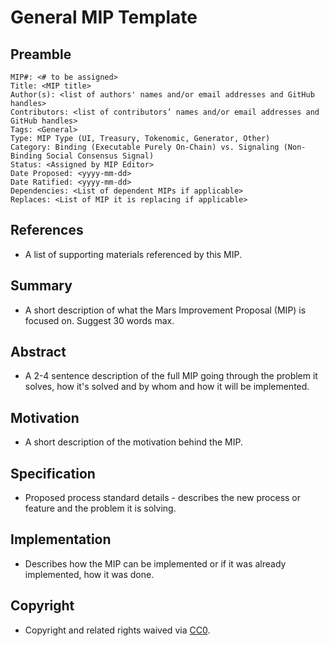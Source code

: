 # General MIP Template

## Preamble

    MIP#: <# to be assigned>
    Title: <MIP title>
    Author(s): <list of authors' names and/or email addresses and GitHub handles>
    Contributors: <list of contributors’ names and/or email addresses and GitHub handles>
    Tags: <General>
    Type: MIP Type (UI, Treasury, Tokenomic, Generator, Other)
    Category: Binding (Executable Purely On-Chain) vs. Signaling (Non-Binding Social Consensus Signal)
    Status: <Assigned by MIP Editor>
    Date Proposed: <yyyy-mm-dd>
    Date Ratified: <yyyy-mm-dd>
    Dependencies: <List of dependent MIPs if applicable>
    Replaces: <List of MIP it is replacing if applicable>


## References

- A list of supporting materials referenced by this MIP.

## Summary

- A short description of what the Mars Improvement Proposal (MIP) is focused on. Suggest 30 words max.

## Abstract

- A 2-4 sentence description of the full MIP going through the problem it solves, how it's solved and by whom and how it will be implemented.

## Motivation

- A short description of the motivation behind the MIP.

## Specification

- Proposed process standard details - describes the new process or feature and the problem it is solving.

## Implementation

- Describes how the MIP can be implemented or if it was already implemented, how it was done.

## Copyright

- Copyright and related rights waived via [CC0](https://creativecommons.org/publicdomain/zero/1.0/).